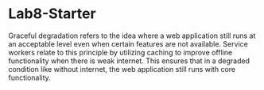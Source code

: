 # Lab8-Starter

Graceful degradation refers to the idea where a web application still runs at an acceptable level even when certain features are not available. Service workers relate to this principle by utilizing caching to improve offline functionality when there is weak internet. This ensures that in a degraded condition like without internet, the web application still runs with core functionality.